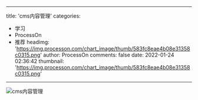 
---
title: 'cms内容管理'
categories: 
 - 学习
 - ProcessOn
 - 推荐
headimg: 'https://img.processon.com/chart_image/thumb/583fc8eae4b08e31358c0315.png'
author: ProcessOn
comments: false
date: 2022-01-24 02:36:42
thumbnail: 'https://img.processon.com/chart_image/thumb/583fc8eae4b08e31358c0315.png'
---

<div>   
<img class="thumb" alt="cms内容管理" src="https://img.processon.com/chart_image/thumb/583fc8eae4b08e31358c0315.png" referrerpolicy="no-referrer">
<p></p>  
</div>
            